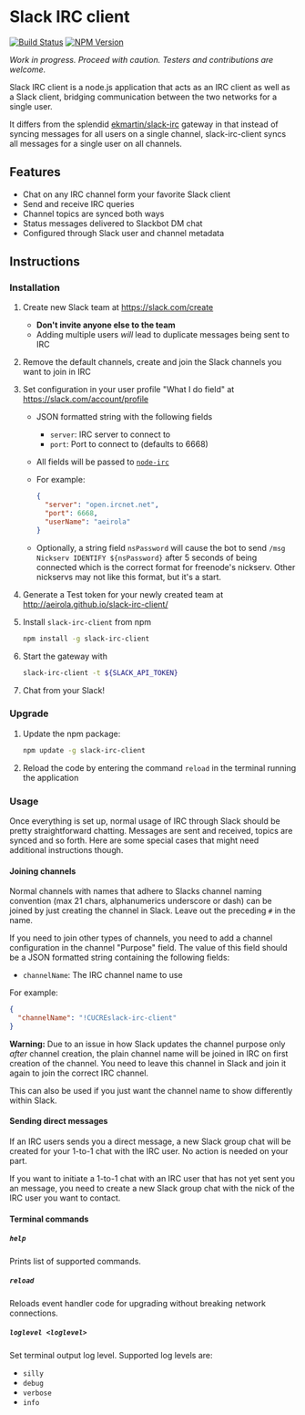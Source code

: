 Slack IRC client
================

[![Build Status](https://travis-ci.org/aeirola/slack-irc-client.svg?branch=master)](https://travis-ci.org/aeirola/slack-irc-client)
[![NPM Version](https://img.shields.io/npm/v/slack-irc-client.svg)](https://www.npmjs.com/package/slack-irc-client)

*Work in progress. Proceed with caution. Testers and contributions are welcome.*

Slack IRC client is a node.js application that acts as an IRC client as well as a Slack client, bridging communication between the two networks for a single user.

It differs from the splendid [ekmartin/slack-irc](https://github.com/ekmartin/slack-irc) gateway in that instead of syncing messages for all users on a single channel, slack-irc-client syncs all messages for a single user on all channels.




Features
--------

*  Chat on any IRC channel form your favorite Slack client
*  Send and receive IRC queries
*  Channel topics are synced both ways
*  Status messages delivered to Slackbot DM chat
*  Configured through Slack user and channel metadata




Instructions
------------

### Installation

1.  Create new Slack team at https://slack.com/create

    -  **Don't invite anyone else to the team**
    -  Adding multiple users *will* lead to duplicate messages being sent to IRC

2.  Remove the default channels, create and join the Slack channels you want to join in IRC
3.  Set configuration in your user profile "What I do field" at https://slack.com/account/profile

    -  JSON formatted string with the following fields
        -  `server`: IRC server to connect to
        -  `port`: Port to connect to (defaults to 6668)
    -  All fields will be passed to [`node-irc`](http://node-irc.readthedocs.org/en/latest/API.html#irc.Client)
    -  For example:

        ```json
        {
          "server": "open.ircnet.net",
          "port": 6668,
          "userName": "aeirola"
        }
        ```
    -   Optionally, a string field `nsPassword` will cause the bot to send 
          `/msg Nickserv IDENTIFY ${nsPassword}` after 5 seconds of being 
          connected which is the correct format for freenode's nickserv. 
          Other nickservs may not like this format, but it's a start.

4.  Generate a Test token for your newly created team at http://aeirola.github.io/slack-irc-client/
5.  Install `slack-irc-client` from npm

    ```bash
    npm install -g slack-irc-client
    ```

6.  Start the gateway with

    ```bash
    slack-irc-client -t ${SLACK_API_TOKEN}
    ```

7.  Chat from your Slack!



### Upgrade

1.  Update the npm package:

    ```bash
    npm update -g slack-irc-client
    ```

2.  Reload the code by entering the command `reload` in the terminal running the application



### Usage

Once everything is set up, normal usage of IRC through Slack should be pretty straightforward chatting. Messages are sent and received, topics are synced and so forth. Here are some special cases that might need additional instructions though.


#### Joining channels

Normal channels with names that adhere to Slacks channel naming convention (max 21 chars, alphanumerics underscore or dash) can be joined by just creating the channel in Slack. Leave out the preceding `#` in the name.

If you need to join other types of channels, you need to add a channel configuration in the channel "Purpose" field. The value of this field should be a JSON formatted string containing the following fields:

*  `channelName`: The IRC channel name to use

For example:

```json
{
  "channelName": "!CUCREslack-irc-client"
}
```

**Warning:** Due to an issue in how Slack updates the channel purpose only *after* channel creation, the plain channel name will be joined in IRC on first creation of the channel. You need to leave this channel in Slack and join it again to join the correct IRC channel.

This can also be used if you just want the channel name to show differently within Slack.



#### Sending direct messages

If an IRC users sends you a direct message, a new Slack group chat will be created for your 1-to-1 chat with the IRC user. No action is needed on your part.

If you want to initiate a 1-to-1 chat with an IRC user that has not yet sent you an message, you need to create a new Slack group chat with the nick of the IRC user you want to contact.



#### Terminal commands

##### `help`

Prints list of supported commands.

##### `reload`

Reloads event handler code for upgrading without breaking network connections.

##### `loglevel <loglevel>`

Set terminal output log level. Supported log levels are:

*  `silly`
*  `debug`
*  `verbose`
*  `info`
